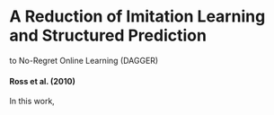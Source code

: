 # A Reduction of Imitation Learning and Structured Prediction
to No-Regret Online Learning (DAGGER)
#### Ross et al. (2010)

In this work, 
